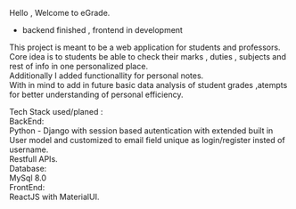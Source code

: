 Hello , Welcome to eGrade.
  - backend finished , frontend in development 

This project is meant to be a web application for students and professors.<br/>
Core idea is to students be able to check their marks , duties , subjects and rest of info in one personalized place.<br/>
Additionally I added functionallity for personal notes.<br/>
With in mind to add in future basic data analysis of student grades ,atempts for better understanding of personal efficiency.<br/>

Tech Stack used/planed :<br/>
 BackEnd:<br/>
  Python - Django with session based autentication with extended built in User model and customized to email field unique as login/register insted of username.<br/>
  Restfull APIs.<br/>
 Database:<br/>
  MySql 8.0<br/>
 FrontEnd:<br/>
  ReactJS with MaterialUI.<br/>
